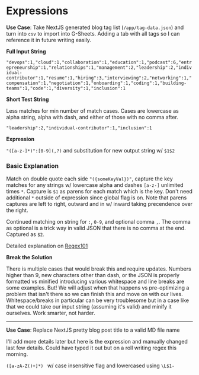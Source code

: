 # Expressions

**Use Case**: Take NextJS generated blog tag list (`/app/tag-data.json`) and turn into `csv` to import into G-Sheets. Adding a tab with all tags so I can reference it in future writing easily.

**Full Input String**

`"devops":1,"cloud":1,"collaboration":1,"education":1,"podcast":6,"entrepreneurship":1,"relationships":1,"management":2,"leadership":2,"individual-contributor":1,"resume":1,"hiring":3,"interviewing":2,"networking":1,"compensation":1,"negotiation":1,"onboarding":1,"coding":1,"building-teams":1,"code":1,"diversity":1,"inclusion":1`


**Short Test String**

Less matches for min number of match cases. Cases are lowercase as alpha string, alpha with dash, and either of those with no comma after.

`"leadership":2,"individual-contributor":1,"inclusion":1`


**Expression**

`"([a-z-]*)":[0-9](,?)` and substitution for new output string w/ `$1$2`

### Basic Explanation

Match on double quote each side `"({someKeyVal})"`, capture the key matches for any strings w/ lowercase alpha and dashes `[a-z-]` unlimited times `*`. Capture is `$1` as parens for each match which is the key. Don't need additional `*` outside of expression since global flag is on. Note that parens captures are left to right, outward and in w/ inward taking precendence over the right.

Continued matching on string for `:`, `0-9`, and optional comma `,`. The comma as optional is a trick way in valid JSON that there is no comma at the end. Captured as `$2`.

Detailed explanation on [Regex101](https://regex101.com/r/RCkcPI/1)

**Break the Solution**

There is multiple cases that would break this and require updates. Numbers higher than 9, new characters other than dash, or the JSON is properly formatted vs minified introducing various whitespace and line breaks are some examples. But! We will adjust when that happens vs pre-optimizing a problem that isn't there so we can finish this and move on with our lives. Whitespace/breaks in particular can be very troublesome but in a case like that we could take our input string (assuming it's valid) and minify it ourselves. Work smarter, not harder.

---

**Use Case**: Replace NextJS pretty blog post title to a valid MD file name

I'll add more details later but here is the expression and manually changed last few details. Could have typed it out but on a roll writing regex this morning.

`([a-zA-Z()+]*) ` w/ case insensitive flag and lowercased using `\L$1-`
